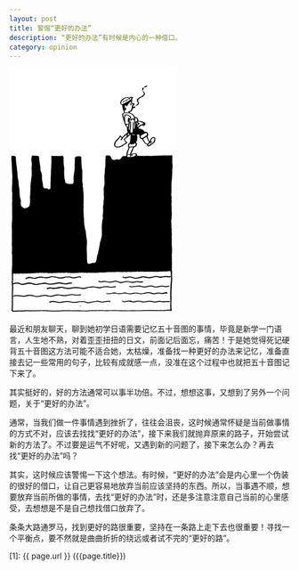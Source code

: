 ```yaml
---
layout: post
title: 警惕“更好的办法”
description: “更好的办法”有时候是内心的一种借口。
category: opinion
---
```


<img src="/images/warning-of-better-solution/dig-a-well.jpg" alt="dig-a-well">

最近和朋友聊天，聊到她初学日语需要记忆五十音图的事情，毕竟是新学一门语言，人生地不熟，对着歪歪扭扭的日文，前面记后面忘，痛苦！于是她觉得死记硬背五十音图这方法可能不适合她，太枯燥，准备找一种更好的办法来记忆，准备直接去记一些常用的句子，比较有成就感一点，没准在这个过程中也就把五十音图记下来了。

其实挺好的，好的方法通常可以事半功倍。不过，想想这事，又想到了另外一个问题，关于“更好的办法”。

通常，当我们做一件事情遇到挫折了，往往会沮丧，这时候通常怀疑是当前做事情的方式不对，应该去找找“更好的办法”，接下来我们就抛弃原来的路子，开始尝试新的方法了。不过要是运气不好呢，又遇到新的问题了，接下来怎么办？再去找“更好的办法”吗？

其实，这时候应该警惕一下这个想法。有时候，“更好的办法”会是内心里一个伪装的很好的借口，让自己更容易地放弃当前应该坚持的东西。所以，当事遇不顺，想要放弃当前所做的事情，去找“更好的办法”时，还是多注意注意自己当前的心里感受，去想想是不是自己想找借口放弃了。

条条大路通罗马，找到更好的路很重要，坚持在一条路上走下去也很重要！寻找一个平衡点，要不然就是曲曲折折的绕远或者试不完的“更好的路”。

[SamirChen]: http://samirchen.com "SamirChen"
[1]: {{ page.url }} ({{page.title}})


